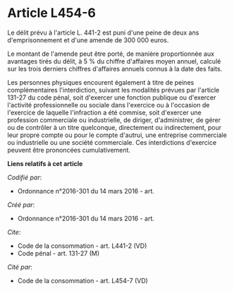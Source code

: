 # Article L454-6

Le délit prévu à l'article L. 441-2 est puni d'une peine de deux ans d'emprisonnement et d'une amende de 300 000 euros.

Le montant de l'amende peut être porté, de manière proportionnée aux avantages tirés du délit, à 5 % du chiffre d'affaires
moyen annuel, calculé sur les trois derniers chiffres d'affaires annuels connus à la date des faits.

Les personnes physiques encourent également à titre de peines complémentaires l'interdiction, suivant les modalités prévues
par l'article 131-27 du code pénal, soit d'exercer une fonction publique ou d'exercer l'activité professionnelle ou sociale
dans l'exercice ou à l'occasion de l'exercice de laquelle l'infraction a été commise, soit d'exercer une profession
commerciale ou industrielle, de diriger, d'administrer, de gérer ou de contrôler à un titre quelconque, directement ou
indirectement, pour leur propre compte ou pour le compte d'autrui, une entreprise commerciale ou industrielle ou une société
commerciale. Ces interdictions d'exercice peuvent être prononcées cumulativement.

**Liens relatifs à cet article**

_Codifié par_:

  - Ordonnance n°2016-301 du 14 mars 2016 - art.

_Créé par_:

  - Ordonnance n°2016-301 du 14 mars 2016 - art.

_Cite_:

  - Code de la consommation - art. L441-2 (VD)
  - Code pénal - art. 131-27 (M)

_Cité par_:

  - Code de la consommation - art. L454-7 (VD)
